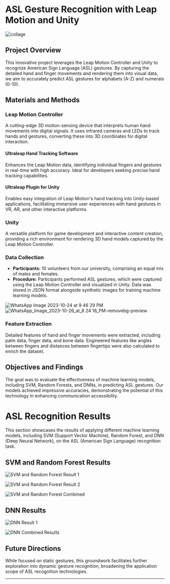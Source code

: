 # ASL Gesture Recognition with Leap Motion and Unity
![collage](https://github.com/MOHDDANISHKHAN06/ASL/assets/47732298/68fbe285-0d28-41da-8532-31e3a6f63d36)

## Project Overview

This innovative project leverages the Leap Motion Controller and Unity to recognize American Sign Language (ASL) gestures. By capturing the detailed hand and finger movements and rendering them into visual data, we aim to accurately predict ASL gestures for alphabets (A-Z) and numerals (0-10).

## Materials and Methods

### Leap Motion Controller

A cutting-edge 3D motion-sensing device that interprets human hand movements into digital signals. It uses infrared cameras and LEDs to track hands and gestures, converting these into 3D coordinates for digital interaction.

#### Ultraleap Hand Tracking Software

Enhances the Leap Motion data, identifying individual fingers and gestures in real-time with high accuracy. Ideal for developers seeking precise hand tracking capabilities.

#### Ultraleap Plugin for Unity

Enables easy integration of Leap Motion's hand tracking into Unity-based applications, facilitating immersive user experiences with hand gestures in VR, AR, and other interactive platforms.

### Unity

A versatile platform for game development and interactive content creation, providing a rich environment for rendering 3D hand models captured by the Leap Motion Controller.

### Data Collection

- **Participants:** 10 volunteers from our university, comprising an equal mix of males and females.
- **Procedure:** Participants performed ASL gestures, which were captured using the Leap Motion Controller and visualized in Unity. Data was stored in JSON format alongside synthetic images for training machine learning models.

![WhatsApp Image 2023-10-24 at 9 46 29 PM](https://github.com/MOHDDANISHKHAN06/ASL/assets/47732298/a37aa442-553f-4d2f-9a9f-3df8c5f2f776)
![WhatsApp_Image_2023-10-26_at_8 24 16_PM-removebg-preview](https://github.com/MOHDDANISHKHAN06/ASL/assets/47732298/7b17101d-86e4-4daa-994e-a8e50fd91242)


### Feature Extraction

Detailed features of hand and finger movements were extracted, including palm data, finger data, and bone data. Engineered features like angles between fingers and distances between fingertips were also calculated to enrich the dataset.

## Objectives and Findings

The goal was to evaluate the effectiveness of machine learning models, including SVM, Random Forests, and DNNs, in predicting ASL gestures. Our models achieved impressive accuracies, demonstrating the potential of this technology in enhancing communication accessibility.

# ASL Recognition Results

This section showcases the results of applying different machine learning models, including SVM (Support Vector Machine), Random Forest, and DNN (Deep Neural Network), on the ASL (American Sign Language) recognition task.

## SVM and Random Forest Results

![SVM and Random Forest Result 1](https://github.com/MOHDDANISHKHAN06/ASL/assets/47732298/b75c2c7c-5322-4242-b28d-d9c520793440)

![SVM and Random Forest Result 2](https://github.com/MOHDDANISHKHAN06/ASL/assets/47732298/50a9c191-0374-4cd5-aa1b-f4b553fe25d2)

![SVM and Random Forest Combined](https://github.com/MOHDDANISHKHAN06/ASL/assets/47732298/3422bd1b-1eb2-4d39-b553-11bf0a225be6)

## DNN Results

![DNN Result 1](https://github.com/MOHDDANISHKHAN06/ASL/assets/47732298/f5b565e4-9a93-4071-b0c0-8cb4d1a343d3)

![DNN Combined Results](https://github.com/MOHDDANISHKHAN06/ASL/assets/47732298/5fbea9fe-31e8-4885-8a1c-40ecc434b473)



## Future Directions

While focused on static gestures, this groundwork facilitates further exploration into dynamic gesture recognition, broadening the application scope of ASL recognition technologies.

---
